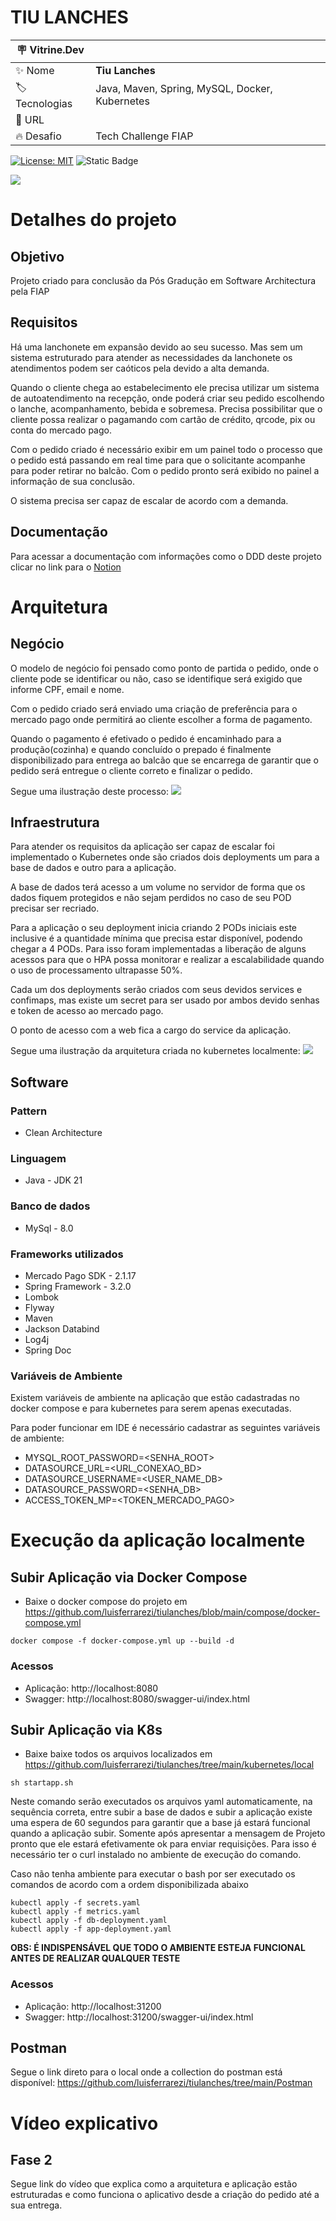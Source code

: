# TIU LANCHES
| :placard: Vitrine.Dev |     |
| -------------  | --- |
| :sparkles: Nome        | **Tiu Lanches**
| :label: Tecnologias | Java, Maven, Spring, MySQL, Docker, Kubernetes
| :rocket: URL         | 
| :fire: Desafio     | Tech Challenge FIAP

[![License: MIT](https://img.shields.io/badge/License-MIT-yellow.svg)](https://opensource.org/licenses/MIT) ![Static Badge](https://img.shields.io/badge/any_text-Version-blue?label=24.01.20)

<!-- Inserir imagem com a #vitrinedev ao final do link -->
![](https://www.notion.so/image/https%3A%2F%2Fimagens.jotaja.com%2Fempresa%2Ffcf91c6a-1626-4412-b5d0-845c777d5611.jpg?table=block&id=818bd35f-516d-459d-9525-f3bc2f7c2af6&spaceId=62941c71-5c2d-41d6-8c4f-a5f5b14de56c&width=2000&userId=06b981be-eaf4-4de6-9a12-a77aa351d285&cache=v2#vitrinedev)

# Detalhes do projeto
## Objetivo
Projeto criado para conclusão da Pós Gradução em Software Architectura pela FIAP

## Requisitos
Há uma lanchonete em expansão devido ao seu sucesso. Mas sem um sistema estruturado para atender as necessidades da lanchonete os atendimentos podem ser caóticos pela devido a alta demanda.

Quando o cliente chega ao estabelecimento ele precisa utilizar um sistema de autoatendimento na recepção, onde poderá criar seu pedido escolhendo o lanche, acompanhamento, bebida e sobremesa. Precisa possibilitar que o cliente possa realizar o pagamando com cartão de crédito, qrcode, pix ou conta do mercado pago.

Com o pedido criado é necessário exibir em um painel todo o processo que o pedido está passando em real time para que o solicitante acompanhe para poder retirar no balcão. Com o pedido pronto será exibido no painel a informação de sua conclusão.

O sistema precisa ser capaz de escalar de acordo com a demanda.

## Documentação
Para acessar a documentação com informações como o DDD deste projeto clicar no link para o [Notion](https://luisferrarezi.notion.site/Tiu-Lanches-818bd35f516d459d9525f3bc2f7c2af6) 

# Arquitetura
## Negócio
O modelo de negócio foi pensado como ponto de partida o pedido, onde o cliente pode se identificar ou não, caso se identifique será exigido que informe CPF, email e nome. 

Com o pedido criado será enviado uma criação de preferência para o mercado pago onde permitirá ao cliente escolher a forma de pagamento.

Quando o pagamento é efetivado o pedido é encaminhado para a produção(cozinha) e quando concluído o prepado é finalmente disponibilizado para entrega ao balcão que se encarrega de garantir que o pedido será entregue o cliente correto e finalizar o pedido.

Segue uma ilustração deste processo:
![](https://luisferrarezi.notion.site/image/https%3A%2F%2Fprod-files-secure.s3.us-west-2.amazonaws.com%2F62941c71-5c2d-41d6-8c4f-a5f5b14de56c%2F0c7413b3-ced0-4a4d-8f8e-735989853f55%2FTiuLanchesMapaContexto.png?table=block&id=ea599cfc-189c-4b5a-b3eb-21db292154fe&spaceId=62941c71-5c2d-41d6-8c4f-a5f5b14de56c&width=2000&userId=&cache=v2)

## Infraestrutura
Para atender os requisitos da aplicação ser capaz de escalar foi implementado o Kubernetes onde são criados dois deployments um para a base de dados e outro para a aplicação.

A base de dados terá acesso a um volume no servidor de forma que os dados fiquem protegidos e não sejam perdidos no caso de seu POD precisar ser recriado.

Para a aplicação o seu deployment inicia criando 2 PODs iniciais este inclusive é a quantidade mínima que precisa estar disponível, podendo chegar a 4 PODs. Para isso foram implementadas a liberação de alguns acessos para que o HPA possa monitorar e realizar a escalabilidade quando o uso de processamento ultrapasse 50%.

Cada um dos deployments serão criados com seus devidos services e confimaps, mas existe um secret para ser usado por ambos devido senhas e token de acesso ao mercado pago.

O ponto de acesso com a web fica a cargo do service da aplicação.

Segue uma ilustração da arquitetura criada no kubernetes localmente:
![](https://luisferrarezi.notion.site/image/https%3A%2F%2Fprod-files-secure.s3.us-west-2.amazonaws.com%2F62941c71-5c2d-41d6-8c4f-a5f5b14de56c%2F6de5cee4-8046-493e-ab66-f612217780ec%2FTiuLanchesArquitatura.png?table=block&id=40932ea3-d7fe-40d1-a630-be3657d4cdbd&spaceId=62941c71-5c2d-41d6-8c4f-a5f5b14de56c&width=1940&userId=&cache=v2)

## Software
### Pattern
- Clean Architecture

### Linguagem
- Java - JDK 21

### Banco de dados
- MySql - 8.0

### Frameworks utilizados 
- Mercado Pago SDK - 2.1.17
- Spring Framework - 3.2.0
- Lombok
- Flyway
- Maven 
- Jackson Databind
- Log4j
- Spring Doc

### Variáveis de Ambiente
Existem variáveis de ambiente na aplicação que estão cadastradas no docker compose e para kubernetes para serem apenas executadas.

Para poder funcionar em IDE é necessário cadastrar as seguintes variáveis de ambiente:
- MYSQL_ROOT_PASSWORD=<SENHA_ROOT>
- DATASOURCE_URL=<URL_CONEXAO_BD>
- DATASOURCE_USERNAME=<USER_NAME_DB>
- DATASOURCE_PASSWORD=<SENHA_DB>
- ACCESS_TOKEN_MP=<TOKEN_MERCADO_PAGO>

# Execução da aplicação localmente
## Subir Aplicação via Docker Compose
- Baixe o docker compose do projeto em https://github.com/luisferrarezi/tiulanches/blob/main/compose/docker-compose.yml

~~~Execute
docker compose -f docker-compose.yml up --build -d
~~~

### Acessos 
- Aplicação: http://localhost:8080
- Swagger: http://localhost:8080/swagger-ui/index.html

## Subir Aplicação via K8s
- Baixe baixe todos os arquivos localizados em https://github.com/luisferrarezi/tiulanches/tree/main/kubernetes/local

~~~Execute
sh startapp.sh
~~~

Neste comando serão executados os arquivos yaml automaticamente, na sequência correta, entre subir a base de dados e subir a aplicação existe uma espera de 60 segundos para garantir que a base já estará funcional quando a aplicação subir. Somente após apresentar a mensagem de Projeto pronto que ele estará efetivamente ok para enviar requisições. Para isso é necessário ter o curl instalado no ambiente de execução do comando.

Caso não tenha ambiente para executar o bash por ser executado os comandos de acordo com a ordem disponibilizada abaixo 

~~~Execute
kubectl apply -f secrets.yaml
kubectl apply -f metrics.yaml
kubectl apply -f db-deployment.yaml
kubectl apply -f app-deployment.yaml
~~~

**OBS: É INDISPENSÁVEL QUE TODO O AMBIENTE ESTEJA FUNCIONAL ANTES DE REALIZAR QUALQUER TESTE**

### Acessos 
- Aplicação: http://localhost:31200
- Swagger: http://localhost:31200/swagger-ui/index.html

## Postman
Segue o link direto para o local onde a collection do postman está disponível: https://github.com/luisferrarezi/tiulanches/tree/main/Postman

# Vídeo explicativo
## Fase 2
Segue link do vídeo que explica como a arquitetura e aplicação estão estruturadas e como funciona o aplicativo desde a criação do pedido até a sua entrega.

